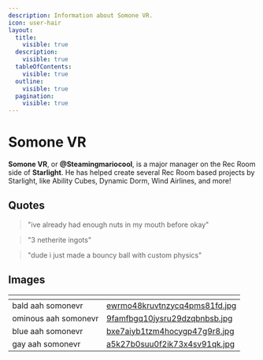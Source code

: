 ```yaml
---
description: Information about Somone VR.
icon: user-hair
layout:
  title:
    visible: true
  description:
    visible: true
  tableOfContents:
    visible: true
  outline:
    visible: true
  pagination:
    visible: true
---
```


# Somone VR

**Somone VR**, or **@Steamingmariocool**, is a major manager on the Rec Room side of **Starlight**. He has helped create several Rec Room based projects by Starlight, like Ability Cubes, Dynamic Dorm, Wind Airlines, and more!

## Quotes

> "ive already had enough nuts in my mouth before okay"

> "3 netherite ingots"

> "dude i just made a bouncy ball with custom physics"

## Images

<table data-view="cards"><thead><tr><th></th><th data-hidden data-card-cover data-type="files"></th></tr></thead><tbody><tr><td>bald aah somonevr</td><td><a href="../../.gitbook/assets/ewrmo48kruvtnzycq4pms81fd.jpg">ewrmo48kruvtnzycq4pms81fd.jpg</a></td></tr><tr><td>ominous aah somonevr</td><td><a href="../../.gitbook/assets/9famfbgq10jysru29dzqbnbsb.jpg">9famfbgq10jysru29dzqbnbsb.jpg</a></td></tr><tr><td>blue aah somonevr</td><td><a href="../../.gitbook/assets/bxe7aiyb1tzm4hocygp47g9r8.jpg">bxe7aiyb1tzm4hocygp47g9r8.jpg</a></td></tr><tr><td>gay aah somonevr</td><td><a href="../../.gitbook/assets/a5k27b0suu0f2ik73x4sv91qk.jpg">a5k27b0suu0f2ik73x4sv91qk.jpg</a></td></tr></tbody></table>
